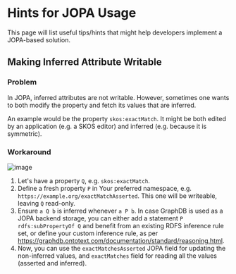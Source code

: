 # Hints for JOPA Usage
This page will list useful tips/hints that might help developers implement a JOPA-based solution.

## Making Inferred Attribute Writable 

### Problem
In JOPA, inferred attributes are not writable. However, sometimes one wants to both modify the property and fetch its values that are inferred.

An example would be the property `skos:exactMatch`. It might be both edited by an application (e.g. a SKOS editor) and inferred (e.g. because it is symmetric).

### Workaround
![image](https://user-images.githubusercontent.com/1140626/115122818-44af3a80-9fba-11eb-9d8e-13a351266825.png)

1. Let's have a property `Q`, e.g. `skos:exactMatch`.
2. Define a fresh property `P` in Your preferred namespace, e.g. `https://example.org/exactMatchAsserted`. This one will be writeable, leaving `Q` read-only.
3. Ensure `a Q b` is inferred whenever `a P b`. In case GraphDB is used as a JOPA backend storage, you can either add a statement `P rdfs:subPropertyOf Q` and benefit from an existing RDFS inference rule set, or define your custom inference rule, as per https://graphdb.ontotext.com/documentation/standard/reasoning.html. 
4. Now, you can use the `exactMatchesAsserted` JOPA field for updating the non-inferred values, and `exactMatches` field for reading all the values (asserted and inferred).
